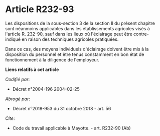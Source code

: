 # Article R232-93

Les dispositions de la sous-section 3 de la section II du présent chapitre sont néanmoins applicables dans les établissements
agricoles visés à l'article R. 232-90, sauf dans les lieux où l'éclairage peut être contre-indiqué en raison des techniques
agricoles pratiquées. 

Dans ce cas, des moyens individuels d'éclairage doivent être mis à la disposition du personnel et être tenus constamment en
bon état de fonctionnement à la diligence de l'employeur.

**Liens relatifs à cet article**

_Codifié par_:

  - Décret n°2004-196 2004-02-25

_Abrogé par_:

  - Décret n°2018-953 du 31 octobre 2018 - art. 56

_Cite_:

  - Code du travail applicable à Mayotte. - art. R232-90 (Ab)
